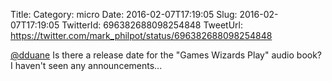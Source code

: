 Title: 
Category: micro
Date: 2016-02-07T17:19:05
Slug: 2016-02-07T17:19:05
TwitterId: 696382688098254848
TweetUrl: https://twitter.com/mark_philpot/status/696382688098254848

[@dduane](https://twitter.com/dduane) Is there a release date for the "Games Wizards Play" audio book?  I haven't seen any announcements...